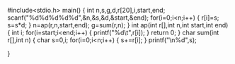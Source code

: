 #include<stdio.h>
main()
{
	int n,s,g,d,r[20],i,start,end;
    scanf("%d%d%d%d%d",&n,&s,&d,&start,&end);
    for(i=0;i<n;i++)
    {
		r[i]=s;
	    s=s*d;
	}
 	n=ap(r,n,start,end);
	g=sum(r,n);
}
int ap(int r[],int n,int start,int end)
{
	int i;
	for(i=start;i<end;i++)
	{
		printf("%d\t",r[i]);
	}
	return 0;
}
char sum(int r[],int n)
{
	char s=0,i;
	for(i=0;i<n;i++)
		{
			s+=r[i];
		}
	printf("\n%d",s);
	
}
